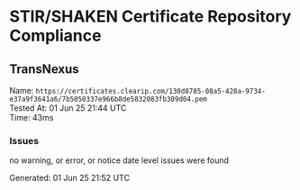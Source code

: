 # STIR/SHAKEN Certificate Repository Compliance

## TransNexus

Name: `https://certificates.clearip.com/130d8785-08a5-428a-9734-e37a9f3641a6/7b5050337e966b8de5832083fb309d04.pem`\
Tested At: 01 Jun 25 21:44 UTC\
Time: 43ms

### Issues

no warning, or error, or notice date level issues were found

Generated: 01 Jun 25 21:52 UTC